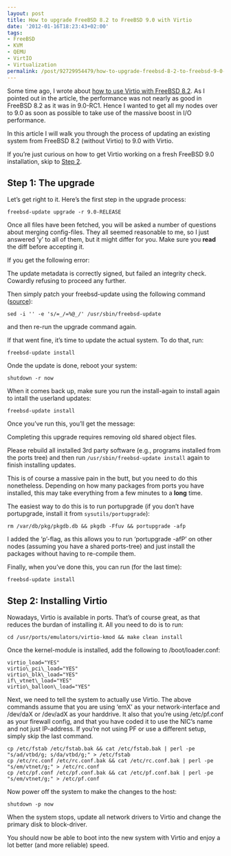 ```yaml
---
layout: post
title: How to upgrade FreeBSD 8.2 to FreeBSD 9.0 with Virtio
date: '2012-01-16T18:23:43+02:00'
tags:
- FreeBSD
- KVM
- QEMU
- VirtIO
- Virtualization
permalink: /post/92729954479/how-to-upgrade-freebsd-8-2-to-freebsd-9-0-with-virtio
---
```

Some time ago, I wrote about [how to use Virtio with FreeBSD 8.2](/2011/10/20/how-to-use-virtio-on-freebsd-8-2/). As I pointed out in the article, the performance was not nearly as good in FreeBSD 8.2 as it was in 9.0-RC1. Hence I wanted to get all my nodes over to 9.0 as soon as possible to take use of the massive boost in I/O performance.

In this article I will walk you through the process of updating an existing system from FreeBSD 8.2 (without Virtio) to 9.0 with Virtio.

If you’re just curious on how to get Virtio working on a fresh FreeBSD 9.0 installation, skip to [Step 2](#virtio).  

Step 1: The upgrade
-------------------

Let’s get right to it. Here’s the first step in the upgrade process:

    freebsd-update upgrade -r 9.0-RELEASE

Once all files have been fetched, you will be asked a number of questions about merging config-files. They all seemed reasonable to me, so I just answered ‘y’ to all of them, but it might differ for you. Make sure you **read** the diff before accepting it.

If you get the following error:

The update metadata is correctly signed, but failed an integrity check.
Cowardly refusing to proceed any further.

Then simply patch your freebsd-update using the following command ([source](http://lists.freebsd.org/pipermail/freebsd-stable/2011-October/064321.html)):

    sed -i '' -e 's/=_/=%@_/' /usr/sbin/freebsd-update

and then re-run the upgrade command again.

If that went fine, it’s time to update the actual system. To do that, run:

    freebsd-update install

Onde the update is done, reboot your system:

    shutdown -r now

When it comes back up, make sure you run the install-again to install again to intall the userland updates:

    freebsd-update install

Once you’ve run this, you’ll get the message:

Completing this upgrade requires removing old shared object files.

Please rebuild all installed 3rd party software (e.g., programs
installed from the ports tree) and then run 
`/usr/sbin/freebsd-update install`  again to 
finish installing updates.

This is of course a massive pain in the butt, but you need to do this nonetheless. Depending on how many packages from ports you have installed, this may take everything from a few minutes to a **long** time.

The easiest way to do this is to run portupgrade (if you don’t have portupgrade, install it from `sysutils/portupgrade`):

    rm /var/db/pkg/pkgdb.db && pkgdb -Ffuv && portupgrade -afp

I added the ‘p’-flag, as this allows you to run ‘portupgrade -afP’ on other nodes (assuming you have a shared ports-tree) and just install the packages without having to re-compile them.

Finally, when you’ve done this, you can run (for the last time):

    freebsd-update install

Step 2: Installing Virtio
-------------------------

Nowadays, Virtio is available in ports. That’s of course great, as that reduces the burdan of installing it. All you need to do is to run:

    cd /usr/ports/emulators/virtio-kmod && make clean install

Once the kernel-module is installed, add the following to /boot/loader.conf:

    virtio_load="YES"
    virtio\_pci\_load="YES"
    virtio\_blk\_load="YES"
    if\_vtnet\_load="YES"
    virtio\_balloon\_load="YES"

Next, we need to tell the system to actually use Virtio. The above commands assume that you are using ‘emX’ as your network-interface and /dev/daX or /dev/adX as your harddrive. It also that you’re using /etc/pf.conf as your firewall config, and that you have coded it to use the NIC’s name and not just IP-address. If you’re not using PF or use a different setup, simply skip the last command.

    cp /etc/fstab /etc/fstab.bak && cat /etc/fstab.bak | perl -pe "s/ad/vtbd/g; s/da/vtbd/g;" > /etc/fstab
    cp /etc/rc.conf /etc/rc.conf.bak && cat /etc/rc.conf.bak | perl -pe "s/em/vtnet/g;" > /etc/rc.conf
    cp /etc/pf.conf /etc/pf.conf.bak && cat /etc/pf.conf.bak | perl -pe "s/em/vtnet/g;" > /etc/pf.conf

Now power off the system to make the changes to the host:

    shutdown -p now

When the system stops, update all network drivers to Virtio and change the primary disk to block-driver.

You should now be able to boot into the new system with Virtio and enjoy a lot better (and more reliable) speed.
